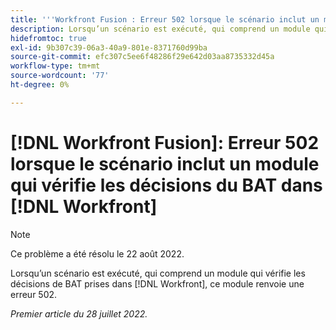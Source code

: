 ```yaml
---
title: '''Workfront Fusion : Erreur 502 lorsque le scénario inclut un module qui vérifie les décisions de BAT dans Workfront'
description: Lorsqu’un scénario est exécuté, qui comprend un module qui vérifie les décisions de BAT prises dans [!DNL Workfront], ce module renvoie une erreur 502.
hidefromtoc: true
exl-id: 9b307c39-06a3-40a9-801e-8371760d99ba
source-git-commit: efc307c5ee6f48286f29e642d03aa8735332d45a
workflow-type: tm+mt
source-wordcount: '77'
ht-degree: 0%

---
```


# [!DNL Workfront Fusion]: Erreur 502 lorsque le scénario inclut un module qui vérifie les décisions du BAT dans [!DNL Workfront]

>[!NOTE]
>
>Ce problème a été résolu le 22 août 2022.

Lorsqu’un scénario est exécuté, qui comprend un module qui vérifie les décisions de BAT prises dans [!DNL Workfront], ce module renvoie une erreur 502.

_Premier article du 28 juillet 2022._

